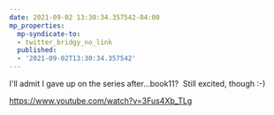 ```yaml
---
date: 2021-09-02 13:30:34.357542-04:00
mp_properties:
  mp-syndicate-to:
  - twitter_bridgy_no_link
  published:
  - '2021-09-02T13:30:34.357542'
---
```


I'll admit I gave up on the series after...book11? &nbsp;Still excited, though :-)

https://www.youtube.com/watch?v=3Fus4Xb_TLg